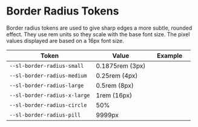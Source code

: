 # Border Radius Tokens

Border radius tokens are used to give sharp edges a more subtle, rounded effect. They use rem units so they scale with the base font size. The pixel values displayed are based on a 16px font size.

| Token                        | Value           | Example                                                                                                  |
| ---------------------------- | --------------- | -------------------------------------------------------------------------------------------------------- |
| `--sl-border-radius-small`   | 0.1875rem (3px) | <div class="border-radius-demo" style="border-radius: var(--sl-border-radius-small);"></div>             |
| `--sl-border-radius-medium`  | 0.25rem (4px)   | <div class="border-radius-demo" style="border-radius: var(--sl-border-radius-medium);"></div>            |
| `--sl-border-radius-large`   | 0.5rem (8px)    | <div class="border-radius-demo" style="border-radius: var(--sl-border-radius-large);"></div>             |
| `--sl-border-radius-x-large` | 1rem (16px)     | <div class="border-radius-demo" style="border-radius: var(--sl-border-radius-x-large);"></div>           |
| `--sl-border-radius-circle`  | 50%             | <div class="border-radius-demo" style="border-radius: var(--sl-border-radius-circle);"></div>            |
| `--sl-border-radius-pill`    | 9999px          | <div class="border-radius-demo" style="border-radius: var(--sl-border-radius-pill); width: 6rem;"></div> |
